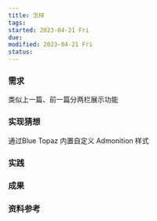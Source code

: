```yaml
---
title: 怎样
tags:   
started: 2023-04-21 Fri
due: 
modified: 2023-04-21 Fri
status: 
---
```

### 需求
类似上一篇、前一篇分两栏展示功能
### 实现猜想
通过Blue Topaz 内置自定义 Admonition 样式

### 实践

### 成果

### 资料参考